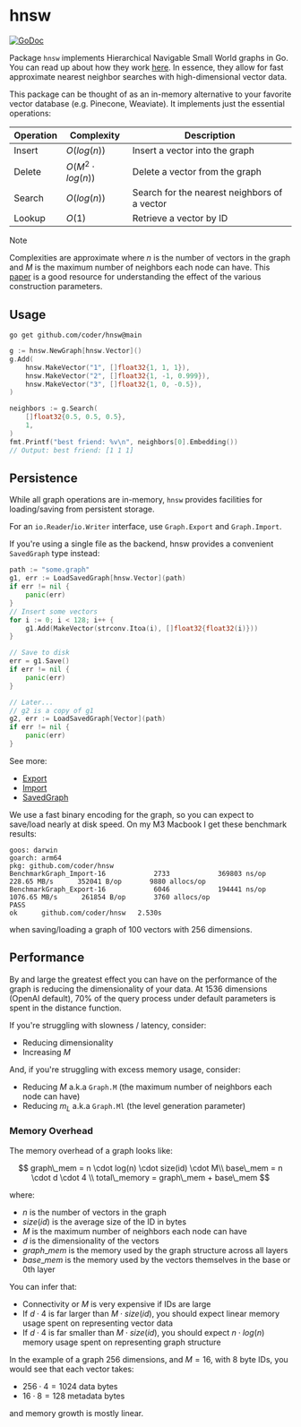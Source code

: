 # hnsw
[![GoDoc](https://godoc.org/github.com/golang/gddo?status.svg)](https://pkg.go.dev/github.com/coder/hnsw@main?utm_source=godoc)


Package `hnsw` implements Hierarchical Navigable Small World graphs in Go. You
can read up about how they work [here](https://www.pinecone.io/learn/series/faiss/hnsw/). In essence,
they allow for fast approximate nearest neighbor searches with high-dimensional
vector data.

This package can be thought of as an in-memory alternative to your favorite 
vector database (e.g. Pinecone, Weaviate). It implements just the essential
operations:

| Operation | Complexity            | Description                                  |
| --------- | --------------------- | -------------------------------------------- |
| Insert    | $O(log(n))$           | Insert a vector into the graph               |
| Delete    | $O(M^2 \cdot log(n))$ | Delete a vector from the graph               |
| Search    | $O(log(n))$           | Search for the nearest neighbors of a vector |
| Lookup    | $O(1)$                | Retrieve a vector by ID                      |

> [!NOTE]
> Complexities are approximate where $n$ is the number of vectors in the graph
> and $M$ is the maximum number of neighbors each node can have. This [paper](https://arxiv.org/pdf/1603.09320) is a good resource for understanding the effect of
> the various construction parameters.

## Usage

```
go get github.com/coder/hnsw@main
```

```go
g := hnsw.NewGraph[hnsw.Vector]()
g.Add(
    hnsw.MakeVector("1", []float32{1, 1, 1}),
    hnsw.MakeVector("2", []float32{1, -1, 0.999}),
    hnsw.MakeVector("3", []float32{1, 0, -0.5}),
)

neighbors := g.Search(
    []float32{0.5, 0.5, 0.5},
    1,
)
fmt.Printf("best friend: %v\n", neighbors[0].Embedding())
// Output: best friend: [1 1 1]
```



## Persistence

While all graph operations are in-memory, `hnsw` provides facilities for loading/saving from persistent storage.

For an `io.Reader`/`io.Writer` interface, use `Graph.Export` and `Graph.Import`.

If you're using a single file as the backend, hnsw provides a convenient `SavedGraph` type instead:

```go
path := "some.graph"
g1, err := LoadSavedGraph[hnsw.Vector](path)
if err != nil {
    panic(err)
}
// Insert some vectors
for i := 0; i < 128; i++ {
    g1.Add(MakeVector(strconv.Itoa(i), []float32{float32(i)}))
}

// Save to disk
err = g1.Save()
if err != nil {
    panic(err)
}

// Later...
// g2 is a copy of g1
g2, err := LoadSavedGraph[Vector](path)
if err != nil {
    panic(err)
}
```

See more:
* [Export](https://pkg.go.dev/github.com/coder/hnsw#Graph.Export)
* [Import](https://pkg.go.dev/github.com/coder/hnsw#Graph.Import)
* [SavedGraph](https://pkg.go.dev/github.com/coder/hnsw#SavedGraph)

We use a fast binary encoding for the graph, so you can expect to save/load
nearly at disk speed. On my M3 Macbook I get these benchmark results:

```
goos: darwin
goarch: arm64
pkg: github.com/coder/hnsw
BenchmarkGraph_Import-16            2733            369803 ns/op         228.65 MB/s      352041 B/op       9880 allocs/op
BenchmarkGraph_Export-16            6046            194441 ns/op        1076.65 MB/s      261854 B/op       3760 allocs/op
PASS
ok      github.com/coder/hnsw   2.530s
```

when saving/loading a graph of 100 vectors with 256 dimensions.

## Performance

By and large the greatest effect you can have on the performance of the graph
is reducing the dimensionality of your data. At 1536 dimensions (OpenAI default),
70% of the query process under default parameters is spent in the distance function.

If you're struggling with slowness / latency, consider:
* Reducing dimensionality
* Increasing $M$

And, if you're struggling with excess memory usage, consider:
* Reducing $M$ a.k.a `Graph.M` (the maximum number of neighbors each node can have)
* Reducing $m_L$ a.k.a `Graph.Ml` (the level generation parameter)

### Memory Overhead

The memory overhead of a graph looks like:

$$
graph\_mem = n \cdot log(n) \cdot size(id) \cdot M\\
base\_mem = n \cdot d \cdot 4 \\
total\_memory = graph\_mem + base\_mem
$$

where:
* $n$ is the number of vectors in the graph
* $size(id)$ is the average size of the ID in bytes
* $M$ is the maximum number of neighbors each node can have
* $d$ is the dimensionality of the vectors
* $graph\_mem$ is the memory used by the graph structure across all layers
* $base\_mem$ is the memory used by the vectors themselves in the base or 0th layer

You can infer that:
* Connectivity or $M$ is very expensive if IDs are large
* If $d\cdot4$ is far larger than $M \cdot size(id)$, you should expect linear memory usage spent on representing vector data
* If $d\cdot4$ is far smaller than $M \cdot size(id)$, you should expect $n \cdot log(n)$ memory usage spent on representing graph structure

In the example of a graph 256 dimensions, and $M = 16$, with 8 byte IDs, you would see that each vector takes:

* $256 \cdot 4 = 1024$ data bytes 
* $16 \cdot 8 = 128$ metadata bytes

and memory growth is mostly linear.
